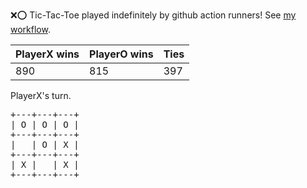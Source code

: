 :x::o: Tic-Tac-Toe played indefinitely by github action runners! See [my workflow](.github/workflows/play.yaml).

|PlayerX wins|PlayerO wins|Ties|
|-|-|-|
|890|815|397|

PlayerX's turn.

<pre>
+---+---+---+
| O | O | O |
+---+---+---+
|   | O | X |
+---+---+---+
| X |   | X |
+---+---+---+
</pre>